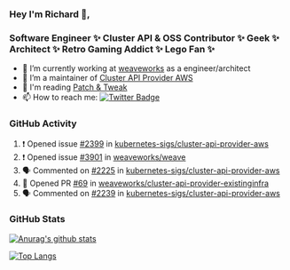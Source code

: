 ### Hey I'm Richard 👋, 

<h3 align="left">Software Engineer ✨ Cluster API & OSS Contributor ✨ Geek ✨ Architect ✨ Retro Gaming Addict ✨ Lego Fan ✨</h3>

- 🔭 I’m currently working at [weaveworks](https://github.com/weaveworks) as a engineer/architect
- 👯 I’m a maintainer of [Cluster API Provider AWS](https://github.com/kubernetes-sigs/cluster-api-provider-aws)
- 💬 I'm reading [Patch & Tweak](https://bjooks.com/products/patch-tweak-exploring-modular-synthesis)
- 📫 How to reach me: [![Twitter Badge](https://img.shields.io/badge/-@fruit_case-00acee?style=flat&logo=Twitter&logoColor=white)](https://twitter.com/intent/follow?screen_name=fruit_case "Follow on Twitter")

### GitHub Activity 

<!--START_SECTION:activity-->
1. ❗️ Opened issue [#2399](https://github.com/kubernetes-sigs/cluster-api-provider-aws/issues/2399) in [kubernetes-sigs/cluster-api-provider-aws](https://github.com/kubernetes-sigs/cluster-api-provider-aws)
2. ❗️ Opened issue [#3901](https://github.com/weaveworks/weave/issues/3901) in [weaveworks/weave](https://github.com/weaveworks/weave)
3. 🗣 Commented on [#2225](https://github.com/kubernetes-sigs/cluster-api-provider-aws/issues/2225) in [kubernetes-sigs/cluster-api-provider-aws](https://github.com/kubernetes-sigs/cluster-api-provider-aws)
4. 💪 Opened PR [#69](https://github.com/weaveworks/cluster-api-provider-existinginfra/pull/69) in [weaveworks/cluster-api-provider-existinginfra](https://github.com/weaveworks/cluster-api-provider-existinginfra)
5. 🗣 Commented on [#2239](https://github.com/kubernetes-sigs/cluster-api-provider-aws/issues/2239) in [kubernetes-sigs/cluster-api-provider-aws](https://github.com/kubernetes-sigs/cluster-api-provider-aws)
<!--END_SECTION:activity-->

### GitHub Stats

[![Anurag's github stats](https://github-readme-stats.vercel.app/api?username=richardcase&count_private=true&show_icons=true)](https://github.com/anuraghazra/github-readme-stats)

[![Top Langs](https://github-readme-stats.vercel.app/api/top-langs/?username=richardcase&hide=html&layout=compact)](https://github.com/anuraghazra/github-readme-stats)
